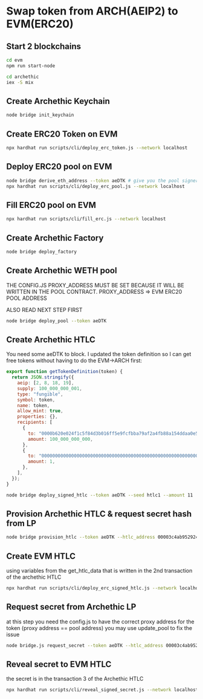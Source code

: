 # Swap token from ARCH(AEIP2) to EVM(ERC20)

## Start 2 blockchains

```bash
cd evm
npm run start-node
```

```bash
cd archethic
iex -S mix
```

## Create Archethic Keychain

```bash
node bridge init_keychain
```

## Create ERC20 Token on EVM

```bash
npx hardhat run scripts/cli/deploy_erc_token.js --network localhost
```

## Deploy ERC20 pool on EVM

```bash
node bridge derive_eth_address --token aeDTK # give you the pool signer
npx hardhat run scripts/cli/deploy_erc_pool.js --network localhost
```

## Fill ERC20 pool on EVM

```bash
npx hardhat run scripts/cli/fill_erc.js --network localhost
```

## Create Archethic Factory

```bash
node bridge deploy_factory
```

## Create Archethic WETH pool

THE CONFIG.JS PROXY_ADDRESS MUST BE SET BECAUSE IT WILL BE WRITTEN IN THE POOL CONTRACT. PROXY_ADDRESS => EVM ERC20 POOL ADDRESS

ALSO READ NEXT STEP FIRST

```bash
node bridge deploy_pool --token aeDTK
```

## Create Archethic HTLC

You need some aeDTK to block.
I updated the token definition so I can get free tokens without having to do the EVM->ARCH first:

```javascript
export function getTokenDefinition(token) {
  return JSON.stringify({
    aeip: [2, 8, 18, 19],
    supply: 100_000_000_001,
    type: "fungible",
    symbol: token,
    name: token,
    allow_mint: true,
    properties: {},
    recipients: [
      {
        to: "0000b620e024f1c5f84d3b016ff5e9fcfbba79af2a4fb88a154ddaa0e52ba20d2cd7",
        amount: 100_000_000_000,
      },
      {
        to: "00000000000000000000000000000000000000000000000000000000000000000000",
        amount: 1,
      },
    ],
  });
}
```

```bash
node bridge deploy_signed_htlc --token aeDTK --seed htlc1 --amount 11
```

## Provision Archethic HTLC & request secret hash from LP

```bash
node bridge provision_htlc --token aeDTK --htlc_address 00003c4ab952924fc90236b0192a9692833ade9fa685c0377c557d4496250e188f7b --amount 11 --evm_user_address 0x5bA1D8DC7E0baC18D7dD7664AAB59998FC6d3229
```

## Create EVM HTLC

using variables from the get_htlc_data that is written in the 2nd transaction of the archethic HTLC

```bash
npx hardhat run scripts/cli/deploy_erc_signed_htlc.js --network localhost
```

## Request secret from Archethic LP

at this step you need the config.js to have the correct proxy address for the token
(proxy address == pool address)
you may use update_pool to fix the issue

```bash
node bridge.js request_secret --token aeDTK --htlc_address 00003c4ab952924fc90236b0192a9692833ade9fa685c0377c557d4496250e188f7b --evm_contract_address 0xdA1eC8398C9dd5482dF534135f11bAC6A802E492 --evm_tx_address 0x01f16433be6afae20c200c2b663133822cbab80faec83e2130e6b11159c9b0c8
```

## Reveal secret to EVM HTLC

the secret is in the transaction 3 of the Archethic HTLC

```bash
npx hardhat run scripts/cli/reveal_signed_secret.js --network localhost
```
